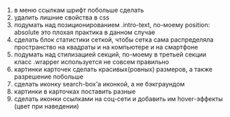 1. в меню ссылкам шрифт побольше сделать
2. удалить лишние свойства в css
3. подумать над позиционированием .intro-text, по-моему position: absolute это плохая практика в данном случае
4. сделать блок статистики сеткой, чтобы сетка сама распределяла пространство на квадраты и на компьютере и на смартфоне
5. подумать над стилизацией секций, по-моему в третьей секции класс .wrapper используется не совсем правильно
6. картинки карточек сделать красивых(ровных) размеров, а также разрешение побольше
7. сделать иконку search-box'a иконкой, а не бэкграундом
8. картинки в карточках поставить разные
9. сделать иконки ссылками на соц-сети и добавить им hover-эффекты (цвет при наведении)